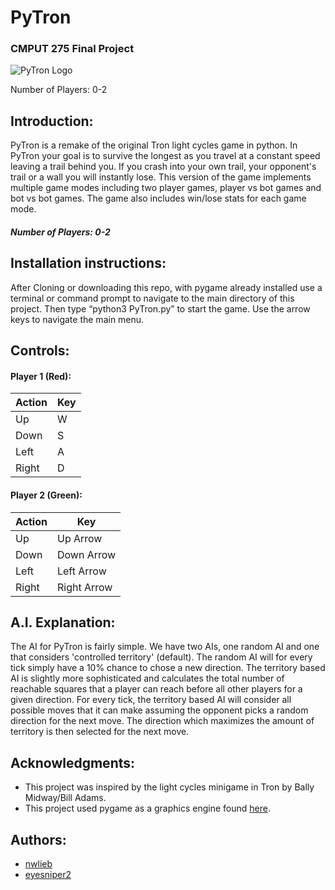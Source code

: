 # PyTron

### CMPUT 275 Final Project

![PyTron Logo](http://puu.sh/ojnEe/8cfac41538.png "PyTron")

Number of Players: 0-2

## Introduction:

PyTron is a remake of the original Tron light cycles game in python. In PyTron your goal
is to survive the longest as you travel at a constant speed leaving a trail behind you.
If you crash into your own trail, your opponent's trail or a wall you will instantly lose.
This version of the game implements multiple game modes including two player games, player vs bot
games and bot vs bot games. The game also includes win/lose stats for each game mode.

##### Number of Players: 0-2

## Installation instructions:

After Cloning or downloading this repo, with pygame already installed use a terminal or command prompt to navigate to the main directory of this project.
Then type “python3 PyTron.py” to start the game. Use the arrow keys to navigate the main menu.

## Controls:
#### Player 1 (Red):
Action | Key
--- | ---
Up | W
Down | S
Left | A
Right | D

#### Player 2 (Green):
Action | Key
--- | ---
Up | Up Arrow
Down | Down Arrow
Left | Left Arrow
Right | Right Arrow



## A.I. Explanation:

The AI for PyTron is fairly simple. We have two AIs, one random AI and one that considers 'controlled territory'
(default). The random AI will for every tick simply have a 10% chance to chose a new direction. The territory
based AI is slightly more sophisticated and calculates the total number of reachable squares that a player can reach
before all other players for a given direction. For every tick, the territory based AI will consider all possible moves
that it can make assuming the opponent picks a random direction for the next move. The direction which maximizes the
amount of territory is then selected for the next move.


## Acknowledgments:

- This project was inspired by the light cycles minigame in Tron by Bally Midway/Bill Adams.
- This project used pygame as a graphics engine found [here](http://www.pygame.org/hifi.html).

## Authors:
- [nwlieb](https://github.com/nwlieb)
- [eyesniper2](https://github.com/eyesniper2)
